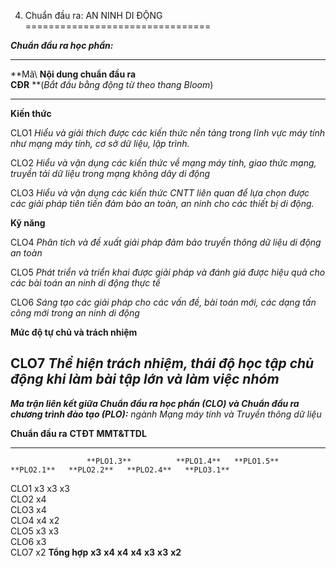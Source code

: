4. Chuẩn đầu ra: AN NINH DI ĐỘNG
================================

***Chuẩn đầu ra học phần:***

  --------------------------------------------------------------------------------------------------------------------------------------------------------------------------------
  **Mã\                              **Nội dung chuẩn đầu ra\
  CĐR**                              **(*Bắt đầu bằng động từ theo thang Bloom*)
  ---------------------------------- ---------------------------------------------------------------------------------------------------------------------------------------------
  **Kiến thức**                      

  CLO1                               *Hiểu và giải thích được các kiến thức nền tảng trong lĩnh vực máy tính như mạng máy tính, cơ sở dữ liệu, lập trình.*

  CLO2                               *Hiểu và vận dụng các kiến thức về mạng máy tính, giao thức mạng, truyền tải dữ liệu trong mạng không dây di động*

  CLO3                               *Hiểu và vận dụng các kiến thức CNTT liên quan để lựa chọn được các giải pháp tiên tiến đảm bảo an toàn, an ninh cho các thiết bị di động.*

  **Kỹ năng**                        

  CLO4                               *Phân tích và đề xuất giải pháp đảm bảo truyền thông dữ liệu di động an toàn*

  CLO5                               *Phát triển và triển khai được giải pháp và đánh giá được hiệu quả cho các bài toán an ninh di động thực tế*

  CLO6                               *Sáng tạo các giải pháp cho các vấn đề, bài toán mới, các dạng tấn công mới trong an ninh di động*

  **Mức độ tự chủ và trách nhiệm**   

  CLO7                               *Thể hiện trách nhiệm, thái độ học tập chủ động khi làm bài tập lớn và làm việc nhóm*
  --------------------------------------------------------------------------------------------------------------------------------------------------------------------------------

***Ma trận liên kết giữa Chuẩn đầu ra học phần (CLO) và Chuẩn đầu ra
chương trình đào tạo (PLO):** ngành Mạng máy tính và Truyền thông dữ
liệu*

  **Chuẩn đầu ra**   **CTĐT MMT&TTDL**                                                                    
  ------------------ ------------------- ------------ ------------ ------------ ------------ ------------ ------------
                     **PLO1.3**          **PLO1.4**   **PLO1.5**   **PLO2.1**   **PLO2.2**   **PLO2.4**   **PLO3.1**
  CLO1               x3                  x3           x3                                                  
  CLO2                                   x4                                                               
  CLO3                                                x4                                                  
  CLO4                                                             x4           x2                        
  CLO5                                                             x3           x3                        
  CLO6                                                                                       x3           
  CLO7                                                                                                    x2
  **Tổng hợp**       **x3**              **x4**       **x4**       **x4**       **x3**       **x3**       **x2**


